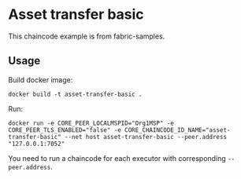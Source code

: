 # Asset transfer basic

This chaincode example is from fabric-samples.

## Usage

Build docker image:
```
docker build -t asset-transfer-basic .
```

Run:
```
docker run -e CORE_PEER_LOCALMSPID="Org1MSP" -e CORE_PEER_TLS_ENABLED="false" -e CORE_CHAINCODE_ID_NAME="asset-transfer-basic" --net host asset-transfer-basic --peer.address "127.0.0.1:7052"
```

You need to run a chaincode for each executor with corresponding `--peer.address`.
